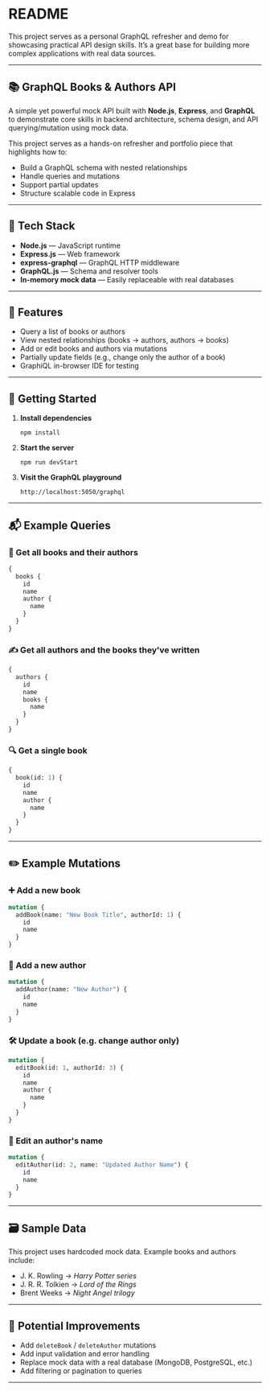 # README

This project serves as a personal GraphQL refresher and demo for showcasing practical API design skills. It’s a great base for building more complex applications with real data sources.

---

## 📚 GraphQL Books & Authors API

A simple yet powerful mock API built with **Node.js**, **Express**, and **GraphQL** to demonstrate core skills in backend architecture, schema design, and API querying/mutation using mock data.

This project serves as a hands-on refresher and portfolio piece that highlights how to:

- Build a GraphQL schema with nested relationships
- Handle queries and mutations
- Support partial updates
- Structure scalable code in Express

---

## 🚀 Tech Stack

- **Node.js** — JavaScript runtime
- **Express.js** — Web framework
- **express-graphql** — GraphQL HTTP middleware
- **GraphQL.js** — Schema and resolver tools
- **In-memory mock data** — Easily replaceable with real databases

---

## 🧠 Features

- Query a list of books or authors
- View nested relationships (books → authors, authors → books)
- Add or edit books and authors via mutations
- Partially update fields (e.g., change only the author of a book)
- GraphiQL in-browser IDE for testing

---

## 🔧 Getting Started

1. **Install dependencies**

   ```
   npm install
   ```

2. **Start the server**

   ```
   npm run devStart
   ```

3. **Visit the GraphQL playground**

   ```
   http://localhost:5050/graphql
   ```

---

## 📬 Example Queries

### 📖 Get all books and their authors

```graphql
{
  books {
    id
    name
    author {
      name
    }
  }
}
```

### ✍️ Get all authors and the books they've written

```graphql
{
  authors {
    id
    name
    books {
      name
    }
  }
}
```

### 🔍 Get a single book

```graphql
{
  book(id: 1) {
    id
    name
    author {
      name
    }
  }
}
```

---

## ✏️ Example Mutations

### ➕ Add a new book

```graphql
mutation {
  addBook(name: "New Book Title", authorId: 1) {
    id
    name
  }
}
```

### 👤 Add a new author

```graphql
mutation {
  addAuthor(name: "New Author") {
    id
    name
  }
}
```

### 🛠 Update a book (e.g. change author only)

```graphql
mutation {
  editBook(id: 1, authorId: 3) {
    id
    name
    author {
      name
    }
  }
}
```

### 📝 Edit an author's name

```graphql
mutation {
  editAuthor(id: 2, name: "Updated Author Name") {
    id
    name
  }
}
```

---

## 🗃 Sample Data

This project uses hardcoded mock data. Example books and authors include:

- J. K. Rowling → _Harry Potter series_
- J. R. R. Tolkien → _Lord of the Rings_
- Brent Weeks → _Night Angel trilogy_

---

## 🧩 Potential Improvements

- Add `deleteBook` / `deleteAuthor` mutations
- Add input validation and error handling
- Replace mock data with a real database (MongoDB, PostgreSQL, etc.)
- Add filtering or pagination to queries

---
